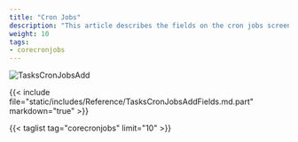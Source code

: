 ```yaml
---
title: "Cron Jobs"
description: "This article describes the fields on the cron jobs screen on TrueNAS CORE."
weight: 10
tags:
- corecronjobs
---
```


![TasksCronJobsAdd](/images/CORE/12.0/TasksCronJobsAdd.png "Creating a new Cron Job")

{{< include file="static/includes/Reference/TasksCronJobsAddFields.md.part" markdown="true" >}}

{{< taglist tag="corecronjobs" limit="10" >}}
